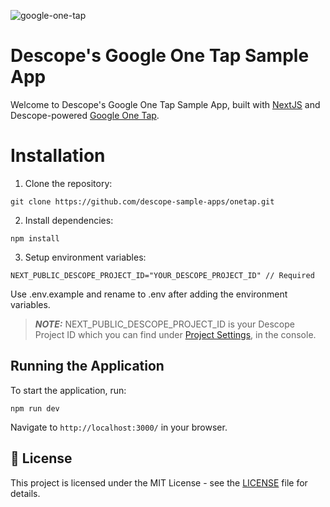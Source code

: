 ![google-one-tap](https://github.com/user-attachments/assets/9c5992cd-dd4f-4abd-b89a-9f8721030f1a)

# Descope's Google One Tap Sample App

Welcome to Descope's Google One Tap Sample App, built with [NextJS](https://nextjs.org/) and Descope-powered [Google One Tap](https://developers.google.com/identity/gsi/web/guides/display-google-one-tap).


# Installation

1. Clone the repository:

```
git clone https://github.com/descope-sample-apps/onetap.git
```

2. Install dependencies:

```
npm install
```

3. Setup environment variables:

```
NEXT_PUBLIC_DESCOPE_PROJECT_ID="YOUR_DESCOPE_PROJECT_ID" // Required

```

Use .env.example and rename to .env after adding the environment variables.

> **_NOTE:_** NEXT_PUBLIC_DESCOPE_PROJECT_ID is your Descope Project ID which you can find under [Project Settings](https://app.descope.com/settings/project), in the console.

## Running the Application 

To start the application, run:

```
npm run dev
```

Navigate to `http://localhost:3000/` in your browser.

## 📜 License

This project is licensed under the MIT License - see the [LICENSE](LICENSE) file for details.
